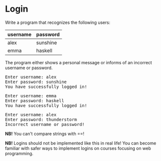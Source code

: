 # Login

Write a program that recognizes the following users:

| username | password |
|----------|----------|
| alex     | sunshine |
| emma     | haskell  | 

The program either shows a personal message or informs of an incorrect username or password.

<pre>
Enter username: alex
Enter password: sunshine
You have successfully logged in!
</pre>

<pre>
Enter username: emma
Enter password: haskell
You have successfully logged in!
</pre>

<pre>
Enter username: alex
Enter password: thunderstorm
Incorrect username or password!
</pre>

__NB!__ You can't compare strings with ==!

__NB!__ Logins should not be implemented like this in real life! You can become familiar with safer ways to implement logins on courses focusing on web programming.